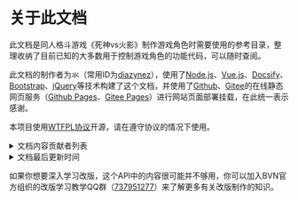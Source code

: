 <!-- about.md -->

# 关于此文档

此文档是同人格斗游戏《死神vs火影》制作游戏角色时需要使用的参考目录，整理收纳了目前已知的大多数用于控制游戏角色的功能代码，可以随时查阅。

此文档的制作者为氺（常用ID为[diazynez](https://space.bilibili.com/86159801)），使用了[Node.js](https://nodejs.org/en/)、[Vue.js](https://vuejs.org/index.html)、[Docsify](https://docsify.js.org/#/)、[Bootstrap](https://getbootstrap.com/)、[jQuery](https://jquery.com/)等技术构建了这个文档，并使用了[Github](https://github.com/)、[Gitee](https://gitee.com/)的在线静态网页服务（[Github Pages](https://pages.github.com/)、[Gitee Pages](https://gitee.com/help/articles/4136)）进行网站页面部署挂载，在此统一表示感谢。

本项目使用[WTFPL协议](http://www.wtfpl.net/)开源，请在遵守协议的情况下使用。

<details>
<summary>文档内容贡献者列表</summary>


- 剑jian（2017.07.19）
	- 编写Fighter控制器和Mc控制器部分的基础类接口
- 小皮（2017.08.09）
	- 将已有的部分接口整理成文档
	- 编写Effect控制器部分的大多数接口
- 氺（2018.11.10）
	- 补充完整上述的接口
	- 编写剩余的全部接口
	- 制作复杂接口辅助编写工具
	- 完成在线版API程序设计

</details>

<details>
<summary>文档最后更新时间</summary>


| **条目名称** | **完成度** | **最后更新时间** |
| ------------ | ---------- | ---------------- |
| 人物控制器   | 99%        | 2023.01.28       |
| 其他控制器   | 100%       | 2023.01.08       |
| 核心对象类   | 100%       | 2023.05.31       |
| 数据模型类   | 100%       | 2023.04.21       |
| 抽象接口类   | 3%         | 2022.04.21       |
| 底层工具类   | 0%         | 2022.06.28       |

</details>



如果你想要深入学习改版，这个API中的内容很可能并不够用，你可以加入BVN官方组织的改版学习教学QQ群（[737951277](https://jq.qq.com/?_wv=1027&k=3hAvQPtz)）来了解更多有关改版制作的知识。